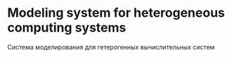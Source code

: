 # Modeling system for heterogeneous computing systems 
Система моделирования для гетерогенных вычислительных систем
